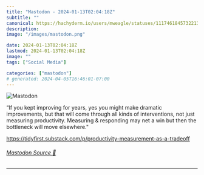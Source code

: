 ```yaml
---
title: "Mastodon - 2024-01-13T02:04:18Z"
subtitle: ""
canonical: https://hachyderm.io/users/mweagle/statuses/111746184573221347
description:
image: "/images/mastodon.png"

date: 2024-01-13T02:04:18Z
lastmod: 2024-01-13T02:04:18Z
image: ""
tags: ["Social Media"]

categories: ["mastodon"]
# generated: 2024-04-05T16:46:01-07:00
---
```

![Mastodon](/images/mastodon.png)

<p>“If you kept improving for years, yes you might make dramatic improvements, but that will come through all kinds of interventions, not just measuring productivity. Measuring &amp; responding may net a win but then the bottleneck will move elsewhere.&quot;</p><p><a href="https://tidyfirst.substack.com/p/productivity-measurement-as-a-tradeoff" target="_blank" rel="nofollow noopener noreferrer" translate="no"><span class="invisible">https://</span><span class="ellipsis">tidyfirst.substack.com/p/produ</span><span class="invisible">ctivity-measurement-as-a-tradeoff</span></a></p>


###### [Mastodon Source 🐘](https://hachyderm.io/@mweagle/111746184573221347)

___
